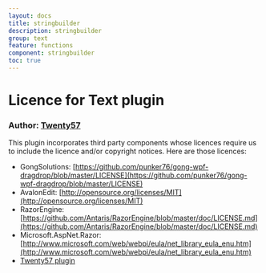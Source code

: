 ```yaml
---
layout: docs
title: stringbuilder
description: stringbuilder
group: text
feature: functions
component: stringbuilder
toc: true
---
```

# Licence for Text plugin

### Author: [Twenty57](http://www.twenty57.com)

This plugin incorporates third party components whose licences require us to include the licence and/or copyright notices. Here are those licences:

- GongSolutions: [https://github.com/punker76/gong-wpf-dragdrop/blob/master/LICENSE](https://github.com/punker76/gong-wpf-dragdrop/blob/master/LICENSE)
- AvalonEdit: [http://opensource.org/licenses/MIT](http://opensource.org/licenses/MIT)
- RazorEngine: [https://github.com/Antaris/RazorEngine/blob/master/doc/LICENSE.md](https://github.com/Antaris/RazorEngine/blob/master/doc/LICENSE.md)
- Microsoft.AspNet.Razor: [http://www.microsoft.com/web/webpi/eula/net_library_eula_enu.htm](http://www.microsoft.com/web/webpi/eula/net_library_eula_enu.htm)
- [Twenty57 plugin](https://linx.software/plugins/builtin/licence/)
